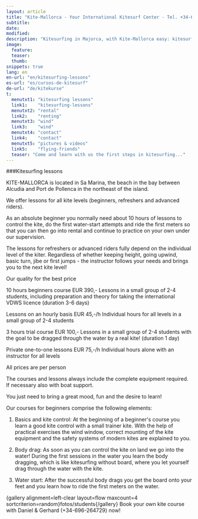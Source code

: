```yaml
---
layout: article
title: "Kite-Mallorca - Your International Kitesurf Center - Tel. +34-696-264729"
subtitle: 
date: 
modified:
description: "Kitesurfing in Majorca, with Kite-Mallorca easy: kitesurfing lessons for beginners and advanced students. Complete equipment such as kite, board, harness and wetsuit will be provided."
image:
  feature:
  teaser:
  thumb:
snippets: true
lang: en
en-url: "en/kitesurfing-lessons"
es-url: "es/cursos-de-kitesurf"
de-url: "de/kitekurse"
t:
  menutxt1: "kitesurfing lessons"
  link1:    "kitesurfing-lessons"
  menutxt2: "rental"
  link2:    "renting"
  menutxt3: "wind"
  link3:    "wind"
  menutxt4: "contact"
  link4:    "contact"
  menutxt5: "pictures & videos"
  link5:    "flying-friends"
  teaser: "Come and learn with us the first steps in kitesurfing..."
---
```


###Kitesurfing lessons

KITE-MALLORCA is located in Sa Marina, the beach in the bay between Alcudia and Port de Pollenca in the northeast of the island.

We offer lessons for all kite levels (beginners, refreshers and advanced riders).

As an absolute beginner you normally need about 10 hours of lessons to control the kite, do the first water-start attempts and ride the first meters so that you can then go into rental and continue to practice on your own under our supervision.

The lessons for refreshers or advanced riders fully depend on the individual level of the kiter. Regardless of whether keeping height, going upwind, basic turn, jibe or first jumps - the instructor follows your needs and brings you to the next kite level!

Our quality for the best price

10 hours beginners course  EUR 390,-
Lessons in a small group of 2-4 students, including preparation and theory for taking the international VDWS licence (duration 3-6 days)

Lessons on an hourly basis  EUR 45,-/h
Individual hours for all levels in a small group of 2-4 students

3 hours trial course  EUR 100,-
Lessons in a small group of 2-4 students with the goal to be dragged through the water by a real kite! (duration 1 day)

Private one-to-one lessons  EUR 75,-/h
Individual hours alone with an instructor for all levels

All prices are per person

The courses and lessons always include the complete equipment required. If necessary also with boat support.

You just need to bring a great mood, fun and the desire to learn!


Our courses for beginners comprise the following elements:

1) Basics and kite control: At the beginning of a beginner's course you learn a good kite control with a small trainer kite. With the help of practical exercises the wind window, correct mounting of the kite equipment and the safety systems of modern kites are explained to you.

2) Body drag: As soon as you can control the kite on land we go into the water! During the first sessions in the water you learn the body dragging, which is like kitesurfing without board, where you let yourself drag through the water with the kite.

3) Water start: After the successful body drags you get the board onto your feet and you learn how to ride the first meters on the water.

{gallery alignment=left-clear layout=flow maxcount=4 sortcriterion=random}fotos/students{/gallery}
Book your own kite course with Daniel & Gerhard (+34-696-264729)  now!